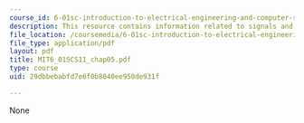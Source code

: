 ```yaml
---
course_id: 6-01sc-introduction-to-electrical-engineering-and-computer-science-i-spring-2011
description: This resource contains information related to signals and systems.
file_location: /coursemedia/6-01sc-introduction-to-electrical-engineering-and-computer-science-i-spring-2011/29dbbebabfd7e6f0b8840ee950de931f_MIT6_01SCS11_chap05.pdf
file_type: application/pdf
layout: pdf
title: MIT6_01SCS11_chap05.pdf
type: course
uid: 29dbbebabfd7e6f0b8840ee950de931f

---
```

None